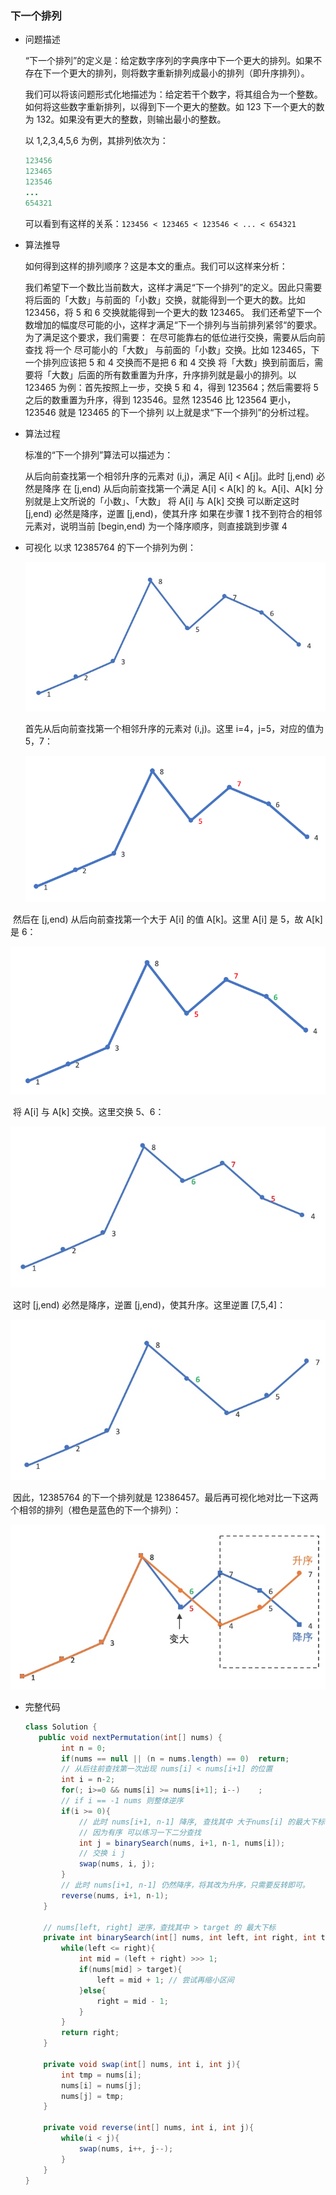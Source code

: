 ### 下一个排列

- 问题描述

  “下一个排列”的定义是：给定数字序列的字典序中下一个更大的排列。如果不存在下一个更大的排列，则将数字重新排列成最小的排列（即升序排列）。

  我们可以将该问题形式化地描述为：给定若干个数字，将其组合为一个整数。如何将这些数字重新排列，以得到下一个更大的整数。如 123 下一个更大的数为 132。如果没有更大的整数，则输出最小的整数。

  以 1,2,3,4,5,6 为例，其排列依次为：

  ```java
  123456
  123465
  123546
  ...
  654321
  ```


  可以看到有这样的关系：`123456 < 123465 < 123546 < ... < 654321`


- 算法推导

  如何得到这样的排列顺序？这是本文的重点。我们可以这样来分析：

  我们希望下一个数比当前数大，这样才满足“下一个排列”的定义。因此只需要将后面的「大数」与前面的「小数」交换，就能得到一个更大的数。比如 123456，将 5 和 6 交换就能得到一个更大的数 123465。
  我们还希望下一个数增加的幅度尽可能的小，这样才满足“下一个排列与当前排列紧邻“的要求。为了满足这个要求，我们需要：
  在尽可能靠右的低位进行交换，需要从后向前查找
  将一个 尽可能小的「大数」 与前面的「小数」交换。比如 123465，下一个排列应该把 5 和 4 交换而不是把 6 和 4 交换
  将「大数」换到前面后，需要将「大数」后面的所有数重置为升序，升序排列就是最小的排列。以 123465 为例：首先按照上一步，交换 5 和 4，得到 123564；然后需要将 5 之后的数重置为升序，得到 123546。显然 123546 比 123564 更小，123546 就是 123465 的下一个排列
  以上就是求“下一个排列”的分析过程。

  

- 算法过程

  标准的“下一个排列”算法可以描述为：

  从后向前查找第一个相邻升序的元素对 (i,j)，满足 A[i] < A[j]。此时 [j,end) 必然是降序
  在 [j,end) 从后向前查找第一个满足 A[i] < A[k] 的 k。A[i]、A[k] 分别就是上文所说的「小数」、「大数」
  将 A[i] 与 A[k] 交换
  可以断定这时 [j,end) 必然是降序，逆置 [j,end)，使其升序
  如果在步骤 1 找不到符合的相邻元素对，说明当前 [begin,end) 为一个降序顺序，则直接跳到步骤 4

  

- 可视化
  以求 12385764 的下一个排列为例：

  ![image.png](Datastructureandalgorithm.assets/6e8c9822771be77c6f34cd3086153984eec386fb8376e09e36132ac36bb9cd6f-image.png)

  首先从后向前查找第一个相邻升序的元素对 (i,j)。这里 i=4，j=5，对应的值为 5，7：

  ![image.png](Datastructureandalgorithm.assets/d7acefea4f7d4e2f19fb5eaa269c448a3098eee53656926a0ab592c564dde150-image.png)

​		然后在 [j,end) 从后向前查找第一个大于 A[i] 的值 A[k]。这里 A[i] 是 5，故 A[k] 是 6：

![image.png](Datastructureandalgorithm.assets/061cf291c237e6f5bcd0554192f894cd0c3e361b4564aa542aabe96e644afbf1-image.png)

​		将 A[i] 与 A[k] 交换。这里交换 5、6：

![image.png](Datastructureandalgorithm.assets/eb1470fd9942da6d2ab4855d13dfadcb715b629b4ea9cba0edfe2d1298744186-image.png)

​		这时 [j,end) 必然是降序，逆置 [j,end)，使其升序。这里逆置 [7,5,4]：

![image.png](Datastructureandalgorithm.assets/9d627a4ffda635bbf0c4fcdb7b1359c557db8e1c300ab54383a0bc89f6763c18-image.png)

​		因此，12385764 的下一个排列就是 12386457。最后再可视化地对比一下这两个相邻的排列（橙色是蓝色的下一个排列）：

![image.png](Datastructureandalgorithm.assets/e56a66ed318d1761cd8c8f9d1521f82a30c71ecc84f551912b90d8fe254c8f3d-image.png)

- 完整代码

  ```java
  class Solution {
     public void nextPermutation(int[] nums) {
          int n = 0;
          if(nums == null || (n = nums.length) == 0)  return;
          // 从后往前查找第一次出现 nums[i] < nums[i+1] 的位置
          int i = n-2;
          for(; i>=0 && nums[i] >= nums[i+1]; i--)    ;
          // if i == -1 nums 则整体逆序
          if(i >= 0){
              // 此时 nums[i+1, n-1] 降序, 查找其中 大于nums[i] 的最大下标，可以直接 从后往前 逆向找
              // 因为有序 可以练习一下二分查找
              int j = binarySearch(nums, i+1, n-1, nums[i]);
              // 交换 i j
              swap(nums, i, j);
          }
          // 此时 nums[i+1, n-1] 仍然降序，将其改为升序，只需要反转即可。
          reverse(nums, i+1, n-1);
      }
  
      // nums[left, right] 逆序，查找其中 > target 的 最大下标
      private int binarySearch(int[] nums, int left, int right, int target){
          while(left <= right){
              int mid = (left + right) >>> 1;
              if(nums[mid] > target){
                  left = mid + 1; // 尝试再缩小区间
              }else{
                  right = mid - 1;
              }
          }
          return right;
      }
  
      private void swap(int[] nums, int i, int j){
          int tmp = nums[i];
          nums[i] = nums[j];
          nums[j] = tmp;
      }
  
      private void reverse(int[] nums, int i, int j){
          while(i < j){
              swap(nums, i++, j--);
          }
      }
  }
  ```

  